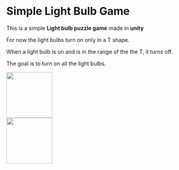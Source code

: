 # Simple Light Bulb Game

This is a simple **Light bulb puzzle game** made in **unity**

For now the light bulbs turn on only in a T shape.

When a light bulb is on and is in the range of the the T, it turns off.

The goal is to turn on all the light bulbs.

<img src="https://github.com/user-attachments/assets/ce6fc223-859d-4a18-9732-8c527ecf273c" width="120" height="120">
<br>
<img src="https://github.com/user-attachments/assets/e5061026-a701-4c69-9e47-6c936edaf304" width="120" height="120">
